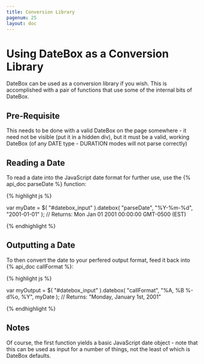 ```yaml
---
title: Conversion Library
pagenum: 25
layout: doc
---
```


# Using DateBox as a Conversion Library

DateBox can be used as a conversion library if you wish. This is accomplished with a pair of 
functions that use some of the internal bits of DateBox.

## Pre-Requisite
This needs to be done with a valid DateBox on the page somewhere - it need not be visible (put it 
in a hidden div), but it must be a valid, working DateBox (of any DATE type - DURATION modes will
not parse correctly)

## Reading a Date
To read a date into the JavaScript date format for further use, use the {% api_doc parseDate %} function:

{% highlight js %}

var myDate = $( "#datebox_input" ).datebox( "parseDate", "%Y-%m-%d", "2001-01-01" );
// Returns: Mon Jan 01 2001 00:00:00 GMT-0500 (EST)

{% endhighlight %}

## Outputting a Date
To then convert the date to your perfered output format, feed it back into {% api_doc callFormat %}:

{% highlight js %}

var myOutput = $( "#datebox_input" ).datebox( "callFormat", "%A, %B %-d%o, %Y", myDate );
// Returns: "Monday, January 1st, 2001"

{% endhighlight %}

## Notes
Of course, the first function yields a basic JavaScript date object - note that this can be used as 
input for a number of things, not the least of which is DateBox defaults.

